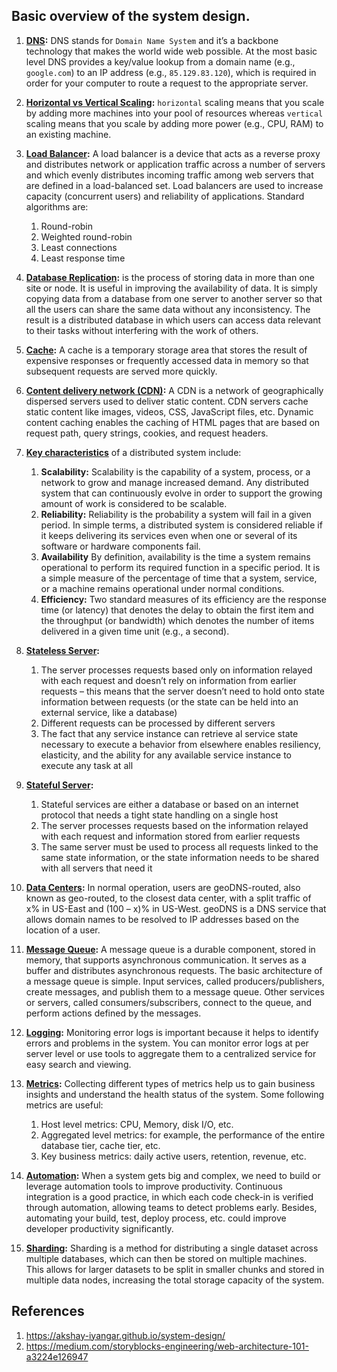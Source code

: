 ## Basic overview of the system design.

1. **[DNS](https://www.cloudflare.com/learning/dns/glossary/dns-root-server/):**
DNS stands for `Domain Name System` and it’s a backbone technology that makes the world wide web possible.
At the most basic level DNS provides a key/value lookup from a domain name (e.g., `google.com`) to an IP address (e.g., `85.129.83.120`),
which is required in order for your computer to route a request to the appropriate server.

2. **[Horizontal vs Vertical Scaling](https://stackoverflow.com/questions/11707879/difference-between-scaling-horizontally-and-vertically-for-databases):** `horizontal` scaling means that you scale by adding more machines into your pool of resources 
whereas `vertical` scaling means that you scale by adding more power (e.g., CPU, RAM) to an existing machine.

3. **[Load Balancer](https://www.f5.com/services/resources/glossary/load-balancer):** A load balancer is a device that acts as a reverse proxy and distributes network or application traffic across a number of servers and which evenly distributes incoming traffic among web servers that are defined in a
   load-balanced set. Load balancers are used to increase capacity (concurrent users) and reliability of applications. Standard algorithms are:
   1. Round-robin
   2. Weighted round-robin 
   3. Least connections 
   4. Least response time
4. **[Database Replication](https://www.geeksforgeeks.org/data-replication-in-dbms/):** is the process of storing data in more than one site or node. It is useful in improving the availability of data. It is simply copying data from a database from one server to another server so that all the users can share the same data without any inconsistency.
The result is a distributed database in which users can access data relevant to their tasks without interfering with the work of others.

5. **[Cache](https://akshay-iyangar.github.io/system-design/grokking-system-design/system-design-basics/caching.html):** A cache is a temporary storage area that stores the result of expensive responses or frequently
   accessed data in memory so that subsequent requests are served more quickly.

6. **[Content delivery network (CDN)]():** A CDN is a network of geographically dispersed servers used to deliver static content. CDN
   servers cache static content like images, videos, CSS, JavaScript files, etc. Dynamic content caching enables the caching of HTML pages that are based on request path, query strings, cookies,
   and request headers.

7. **[Key characteristics](https://akshay-iyangar.github.io/system-design/grokking-system-design/system-design-basics/key-charactersitics-of-distributed-systems.html)** of a distributed system include:
   1. **Scalability:** Scalability is the capability of a system, process, or a network to grow and manage increased demand. Any distributed system that can continuously evolve in order to support the growing amount of work is considered to be scalable.
   2. **Reliability:** Reliability is the probability a system will fail in a given period. In simple terms, a distributed system is considered reliable if it keeps delivering its services even when one or several of its software or hardware components fail.
   3. **Availability** By definition, availability is the time a system remains operational to perform its required function in a specific period. It is a simple measure of the percentage of time that a system, service, or a machine remains operational under normal conditions.
   4. **Efficiency:**  Two standard measures of its efficiency are the response time (or latency) that denotes the delay to obtain the first item and the throughput (or bandwidth) which denotes the number of items delivered in a given time unit (e.g., a second).

8. **[Stateless Server](https://www.proud2becloud.com/stateful-vs-stateless-the-good-the-bad-and-the-ugly/):**
   1. The server processes requests based only on information relayed with each request and doesn’t rely on information from earlier requests – this means that the server doesn’t need to hold onto state information between requests (or the state can be held into an external service, like a database)
   2. Different requests can be processed by different servers
   3. The fact that any service instance can retrieve al service state necessary to execute a behavior from elsewhere enables resiliency, elasticity, and the ability for any available service instance to execute any task at all
   
9. **[Stateful Server](https://www.proud2becloud.com/stateful-vs-stateless-the-good-the-bad-and-the-ugly/):**
   1. Stateful services are either a database or based on an internet protocol that needs a tight state handling on a single host
   2. The server processes requests based on the information relayed with each request and information stored from earlier requests
   3. The same server must be used to process all requests linked to the same state information, or the state information needs to be shared with all servers that need it
   
10. **[Data Centers]():** In normal operation, users are
    geoDNS-routed, also known as geo-routed, to the closest data center, with a split traffic of
    x% in US-East and (100 – x)% in US-West. geoDNS is a DNS service that allows domain
    names to be resolved to IP addresses based on the location of a user. 

11. **[Message Queue](https://medium.com/must-know-computer-science/system-design-message-queues-245612428a22):** A message queue is a durable component, stored in memory, that supports asynchronous
    communication. It serves as a buffer and distributes asynchronous requests. The basic
    architecture of a message queue is simple. Input services, called producers/publishers, create
    messages, and publish them to a message queue. Other services or servers, called
    consumers/subscribers, connect to the queue, and perform actions defined by the messages.

12. **[Logging]():** Monitoring error logs is important because it helps to identify errors and problems
    in the system. You can monitor error logs at per server level or use tools to aggregate them to
    a centralized service for easy search and viewing.
13. **[Metrics]():** Collecting different types of metrics help us to gain business insights and understand
    the health status of the system. Some following metrics are useful:
    1. Host level metrics: CPU, Memory, disk I/O, etc. 
    2. Aggregated level metrics: for example, the performance of the entire database tier, cache tier, etc. 
    3. Key business metrics: daily active users, retention, revenue, etc.
    
14. **[Automation]():** When a system gets big and complex, we need to build or leverage automation
    tools to improve productivity. Continuous integration is a good practice, in which each code
    check-in is verified through automation, allowing teams to detect problems early. Besides,
    automating your build, test, deploy process, etc. could improve developer productivity
    significantly.

15. **[Sharding](https://www.mongodb.com/features/database-sharding-explained):** Sharding is a method for distributing a single dataset across multiple databases, which can then be stored on multiple machines. 
This allows for larger datasets to be split in smaller chunks and stored in multiple data nodes, increasing the total storage capacity of the system.


## References
1. https://akshay-iyangar.github.io/system-design/
2. https://medium.com/storyblocks-engineering/web-architecture-101-a3224e126947